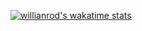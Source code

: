 [![willianrod's wakatime stats](https://github-readme-stats.vercel.app/api/wakatime?username=Mr-mansur)](https://github.com/anuraghazra/github-readme-stats)
